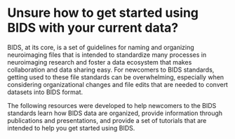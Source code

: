 # Unsure how to get started using BIDS with your current data?

BIDS, at its core, is a set of guidelines for naming and organizing neuroimaging files that is intended to standardize many processes in neuroimaging research and foster a data ecosystem that makes collaboration and data sharing easy. For newcomers to BIDS standards, getting used to these file standards can be overwhelming, especially when considering organizational changes and file edits that are needed to convert datasets into BIDS format. 

The following resources were developed to help newcomers to the BIDS standards learn how BIDS data are organized, provide information through publications and presentations, and provide a set of tutorials that are intended to help you get started using BIDS. 